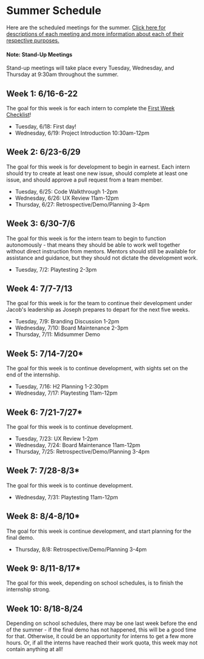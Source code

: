 # Summer Schedule
Here are the scheduled meetings for the summer. [Click here for descriptions of each meeting and more information about each of their respective purposes.](MeetingDescriptions.md)

#### Note: Stand-Up Meetings
Stand-up meetings will take place every Tuesday, Wednesday, and Thursday at 9:30am throughout the summer.

## Week 1: 6/16-6-22
The goal for this week is for each intern to complete the [First Week Checklist](AppInternsFirstWeekChecklist.pdf)!

- Tuesday, 6/18: First day!
- Wednesday, 6/19: Project Introduction 10:30am-12pm

## Week 2: 6/23-6/29
The goal for this week is for development to begin in earnest. Each intern should try to create at least one new issue, should complete at least one issue, and should approve a pull request from a team member.

- Tuesday, 6/25: Code Walkthrough 1-2pm
- Wednesday, 6/26: UX Review 11am-12pm
- Thursday, 6/27: Retrospective/Demo/Planning 3-4pm

## Week 3: 6/30-7/6
The goal for this week is for the intern team to begin to function autonomously - that means they should be able to work well together without direct instruction from mentors. Mentors should still be available for assistance and guidance, but they should not dictate the development work.

- Tuesday, 7/2: Playtesting 2-3pm

## Week 4: 7/7-7/13
The goal for this week is for the team to continue their development under Jacob's leadership as Joseph prepares to depart for the next five weeks.

- Tuesday, 7/9: Branding Discussion 1-2pm
- Wednesday, 7/10: Board Maintenance 2-3pm
- Thursday, 7/11: Midsummer Demo

## Week 5: 7/14-7/20*
The goal for this week is to continue development, with sights set on the end of the internship.

- Tuesday, 7/16: H2 Planning 1-2:30pm
- Wednesday, 7/17: Playtesting 11am-12pm

## Week 6: 7/21-7/27*
The goal for this week is to continue development.

- Tuesday, 7/23: UX Review 1-2pm
- Wednesday, 7/24: Board Maintenance 11am-12pm
- Thursday, 7/25: Retrospective/Demo/Planning 3-4pm

## Week 7: 7/28-8/3*
The goal for this week is to continue development.

- Wednesday, 7/31: Playtesting 11am-12pm

## Week 8: 8/4-8/10*
The goal for this week is continue development, and start planning for the final demo.

- Thursday, 8/8: Retrospective/Demo/Planning 3-4pm

## Week 9: 8/11-8/17*
The goal for this week, depending on school schedules, is to finish the internship strong.

## Week 10: 8/18-8/24
Depending on school schedules, there may be one last week before the end of the summer - if the final demo has not happened, this will be a good time for that. Otherwise, it could be an opportunity for interns to get a few more hours. Or, if all the interns have reached their work quota, this week may not contain anything at all!
